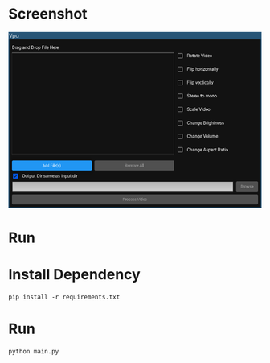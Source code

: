 # Screenshot

![Screenshot](screenshots/1.png)

# Run

# Install Dependency

```
pip install -r requirements.txt
```

# Run

```
python main.py

```
